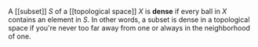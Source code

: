 A [[subset]] $S$ of a [[topological space]] $X$ is **dense** if every ball in $X$ contains an element in $S$. In other words, a subset is dense in a topological space if you're never too far away from one or always in the neighborhood of one.